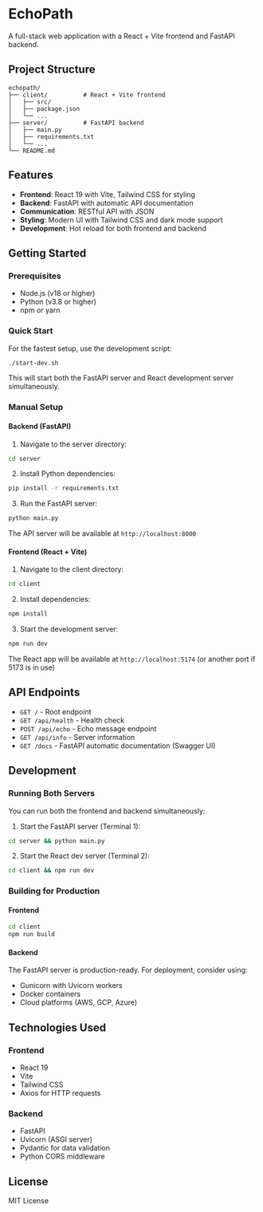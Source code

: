 # EchoPath

A full-stack web application with a React + Vite frontend and FastAPI backend.

## Project Structure

```
echopath/
├── client/          # React + Vite frontend
│   ├── src/
│   ├── package.json
│   └── ...
├── server/          # FastAPI backend
│   ├── main.py
│   ├── requirements.txt
│   └── ...
└── README.md
```

## Features

- **Frontend**: React 19 with Vite, Tailwind CSS for styling
- **Backend**: FastAPI with automatic API documentation
- **Communication**: RESTful API with JSON
- **Styling**: Modern UI with Tailwind CSS and dark mode support
- **Development**: Hot reload for both frontend and backend

## Getting Started

### Prerequisites

- Node.js (v18 or higher)
- Python (v3.8 or higher)
- npm or yarn

### Quick Start

For the fastest setup, use the development script:

```bash
./start-dev.sh
```

This will start both the FastAPI server and React development server simultaneously.

### Manual Setup

#### Backend (FastAPI)

1. Navigate to the server directory:
```bash
cd server
```

2. Install Python dependencies:
```bash
pip install -r requirements.txt
```

3. Run the FastAPI server:
```bash
python main.py
```

The API server will be available at `http://localhost:8000`

#### Frontend (React + Vite)

1. Navigate to the client directory:
```bash
cd client
```

2. Install dependencies:
```bash
npm install
```

3. Start the development server:
```bash
npm run dev
```

The React app will be available at `http://localhost:5174` (or another port if 5173 is in use)

## API Endpoints

- `GET /` - Root endpoint
- `GET /api/health` - Health check
- `POST /api/echo` - Echo message endpoint
- `GET /api/info` - Server information
- `GET /docs` - FastAPI automatic documentation (Swagger UI)

## Development

### Running Both Servers

You can run both the frontend and backend simultaneously:

1. Start the FastAPI server (Terminal 1):
```bash
cd server && python main.py
```

2. Start the React dev server (Terminal 2):
```bash
cd client && npm run dev
```

### Building for Production

#### Frontend
```bash
cd client
npm run build
```

#### Backend
The FastAPI server is production-ready. For deployment, consider using:
- Gunicorn with Uvicorn workers
- Docker containers
- Cloud platforms (AWS, GCP, Azure)

## Technologies Used

### Frontend
- React 19
- Vite
- Tailwind CSS
- Axios for HTTP requests

### Backend
- FastAPI
- Uvicorn (ASGI server)
- Pydantic for data validation
- Python CORS middleware

## License

MIT License

